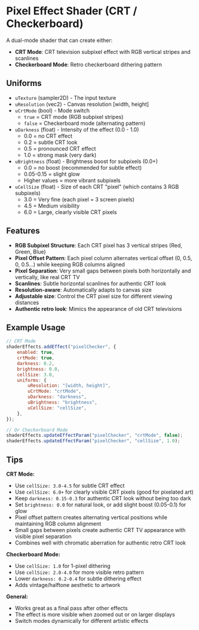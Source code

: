 # Pixel Effect Shader (CRT / Checkerboard)

A dual-mode shader that can create either:

- **CRT Mode**: CRT television subpixel effect with RGB vertical stripes and scanlines
- **Checkerboard Mode**: Retro checkerboard dithering pattern

## Uniforms

- `uTexture` (sampler2D) - The input texture
- `uResolution` (vec2) - Canvas resolution [width, height]
- `uCrtMode` (bool) - Mode switch
  - `true` = CRT mode (RGB subpixel stripes)
  - `false` = Checkerboard mode (alternating pattern)
- `uDarkness` (float) - Intensity of the effect (0.0 - 1.0)
  - 0.0 = no CRT effect
  - 0.2 = subtle CRT look
  - 0.5 = pronounced CRT effect
  - 1.0 = strong mask (very dark)
- `uBrightness` (float) - Brightness boost for subpixels (0.0+)
  - 0.0 = no boost (recommended for subtle effect)
  - 0.05-0.15 = slight glow
  - Higher values = more vibrant subpixels
- `uCellSize` (float) - Size of each CRT "pixel" (which contains 3 RGB subpixels)
  - 3.0 = Very fine (each pixel = 3 screen pixels)
  - 4.5 = Medium visibility
  - 6.0 = Large, clearly visible CRT pixels

## Features

- **RGB Subpixel Structure**: Each CRT pixel has 3 vertical stripes (Red, Green, Blue)
- **Pixel Offset Pattern**: Each pixel column alternates vertical offset (0, 0.5, 0, 0.5...) while keeping RGB columns aligned
- **Pixel Separation**: Very small gaps between pixels both horizontally and vertically, like real CRT TV
- **Scanlines**: Subtle horizontal scanlines for authentic CRT look
- **Resolution-aware**: Automatically adapts to canvas size
- **Adjustable size**: Control the CRT pixel size for different viewing distances
- **Authentic retro look**: Mimics the appearance of old CRT televisions

## Example Usage

```javascript
// CRT Mode
shaderEffects.addEffect("pixelChecker", {
	enabled: true,
	crtMode: true,
	darkness: 0.2,
	brightness: 0.0,
	cellSize: 3.0,
	uniforms: {
		uResolution: "[width, height]",
		uCrtMode: "crtMode",
		uDarkness: "darkness",
		uBrightness: "brightness",
		uCellSize: "cellSize",
	},
});

// Or Checkerboard Mode
shaderEffects.updateEffectParam("pixelChecker", "crtMode", false);
shaderEffects.updateEffectParam("pixelChecker", "cellSize", 1.0);
```

## Tips

**CRT Mode:**

- Use `cellSize: 3.0-4.5` for subtle CRT effect
- Use `cellSize: 6.0+` for clearly visible CRT pixels (good for pixelated art)
- Keep `darkness: 0.15-0.3` for authentic CRT look without being too dark
- Set `brightness: 0.0` for natural look, or add slight boost (0.05-0.1) for glow
- Pixel offset pattern creates alternating vertical positions while maintaining RGB column alignment
- Small gaps between pixels create authentic CRT TV appearance with visible pixel separation
- Combines well with chromatic aberration for authentic retro CRT look

**Checkerboard Mode:**

- Use `cellSize: 1.0` for 1-pixel dithering
- Use `cellSize: 2.0-4.0` for more visible retro pattern
- Lower `darkness: 0.2-0.4` for subtle dithering effect
- Adds vintage/halftone aesthetic to artwork

**General:**

- Works great as a final pass after other effects
- The effect is more visible when zoomed out or on larger displays
- Switch modes dynamically for different artistic effects
